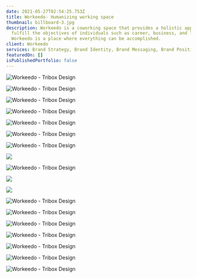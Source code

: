 ```yaml
---
date: 2021-05-27T02:54:25.753Z
title: Workeedo- Humanizing working space
thumbnail: billboard-3.jpg
description: Workeedo is a coworking space that provides a holistic approach to
  fulfill the objectives of individuals such as career, business, and lifestyle.
  Workeedo is a place where everything can be accomplished.
client: Workeedo
services: Brand Strategy, Brand Identity, Brand Messaging, Brand Positioning
featuredOn: []
isPublishedPortfolio: false
---
```

![Workeedo - Tribox Design](0.png)

![Workeedo - Tribox Design](artboard-12.png)

![Workeedo - Tribox Design](artboard-8.png)

![Workeedo - Tribox Design](artboard-13.png)

![Workeedo - Tribox Design](3.1.png)

![Workeedo - Tribox Design](3.png)

![Workeedo - Tribox Design](4.1.png)

![](artboard-16.png)

![Workeedo - Tribox Design](artboard-9.png)

![](7.png)

![](8.png)

![Workeedo - Tribox Design](9.png)

![Workeedo - Tribox Design](10.png)

![Workeedo - Tribox Design](11.png)

![Workeedo - Tribox Design](12.png)

![Workeedo - Tribox Design](13.png)

![Workeedo - Tribox Design](artboard-6.png)

![Workeedo - Tribox Design](artboard-7.png)